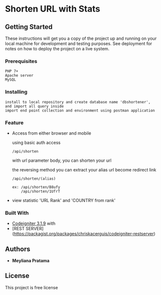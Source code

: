 # Shorten URL with Stats 



## Getting Started

These instructions will get you a copy of the project up and running on your local machine for development and testing purposes. See deployment for notes on how to deploy the project on a live system.

### Prerequisites

```
PHP 7+
Apache server
MySQL
```

### Installing

```
install to local repository and create database name 'dbshortener', and import all query inside
import end point collection and environment using postman application
```

### Feature

* Access from either browser and mobile

	using basic auth access
	```
	/api/shorten 
	```
	with url parameter body, you can shorten your url


	the reversing method you can extract your alias url become redirect link
	```
	/api/shorten/(alias)

	ex: /api/shorten/B8ufy
		/api/shorten/1UfrT
	```

	
* view statistic 'URL Rank' and 'COUNTRY from rank'


### Built With

* [Codeigniter 3.1.9](https://www.codeigniter.com/) with
* [REST SERVER] (https://packagist.org/packages/chriskacerguis/codeigniter-restserver)


## Authors

* **Meyliana Pratama**

## License

This project is free license